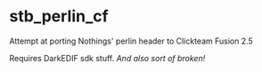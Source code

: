 # stb_perlin_cf
Attempt at porting Nothings' perlin header to Clickteam Fusion 2.5

Requires DarkEDIF sdk stuff. *And also sort of broken!*
